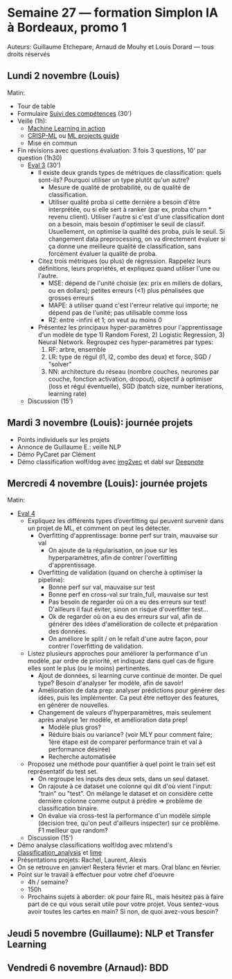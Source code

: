# Semaine 27 — formation Simplon IA à Bordeaux, promo 1

Auteurs: Guillaume Etchepare, Arnaud de Mouhy et Louis Dorard — tous droits réservés

## Lundi 2 novembre (Louis)

Matin:
* Tour de table
* Formulaire [Suivi des compétences](https://airtable.com/shrvQOQG6PYpNzqcr) (30')
* Veille (1h):
  * [Machine Learning in action](https://bpesquet.github.io/mlhandbook/fundamentals/machine_learning_in_action.html)
  * [CRISP-ML](https://arxiv.org/abs/2003.05155) ou [ML projects guide](https://www.jeremyjordan.me/ml-projects-guide/)
  * Mise en commun
* Fin révisions avec questions évaluation: 3 fois 3 questions, 10' par question (1h30)
  * [Eval 3](https://docs.google.com/forms/d/e/1FAIpQLSegvpfS4HlNjSg15QXaYnn3whTvKmMoLb8K9SMVZkyGeHZyhQ/viewform?usp=sf_link) (30')
    * Il existe deux grands types de métriques de classification: quels sont-ils? Pourquoi utiliser un type plutôt qu'un autre?
      * Mesure de qualité de probabilité, ou de qualité de classification.
      * Utiliser qualité proba si cette dernière a besoin d'être interprétée, ou si elle sert à ranker (par ex, proba churn * revenu client). Utiliser l'autre si c'est d'une classification dont on a besoin, mais besoin d'optimiser le seuil de classif. Usuellement, on optimise la qualité des proba, puis le seuil. Si changement data preprocessing, on va directement évaluer si ça donne une meilleure qualité de classification, sans forcément évaluer la qualité de proba.
    * Citez trois métriques (ou plus) de régression. Rappelez leurs définitions, leurs propriétés, et expliquez quand utiliser l'une ou l'autre.
      * MSE: dépend de l'unité choisie (ex: prix en millers de dollars, ou en dollars); petites erreurs (<1) plus pénalisées que grosses erreurs
      * MAPE: à utiliser quand c'est l'erreur relative qui importe; ne dépend pas de l'unité; pas utilisable comme loss
      * R2: entre -infini et 1; on veut au moins 0
    * Présentez les principaux hyper-paramètres pour l'apprentissage d'un modèle de type 1) Random Forest, 2) Logistic Regression, 3) Neural Network. Regroupez ces hyper-paramètres par types:
      1. RF: arbre, ensemble
      2. LR: type de régul (l1, l2, combo des deux) et force, SGD / "solver"
      3. NN: architecture du réseau (nombre couches, neurones par couche, fonction activation, dropout), objectif à optimiser (loss et régul éventuelle), SGD (batch size, number iterations, learning rate)
  * Discussion (15')

## Mardi 3 novembre (Louis): journée projets

* Points individuels sur les projets
* Annonce de Guillaume E.: veille NLP
* Démo PyCaret par Clément
* Démo classification wolf/dog avec [img2vec](https://github.com/louisdorard/img2vec-keras/) et dabl sur [Deepnote](https://deepnote.com/project/15dfbda3-e4bf-4fa2-a7a8-c0798c16c24e)

## Mercredi 4 novembre (Louis): journée projets

Matin:
* [Eval 4](https://docs.google.com/forms/d/e/1FAIpQLSf1_DF6evrnq3thVqPCSKvxaKIPc6fFImJxsFCMvoKH_qyujg/viewform?usp=sf_link)
    * Expliquez les différents types d’overfitting qui peuvent survenir dans un projet de ML, et comment on peut les détecter. 
      * Overfitting d'apprentissage: bonne perf sur train, mauvaise sur val
        * On ajoute de la régularisation, on joue sur les hyperparamètres, afin de contrer l'overfitting d'apprentissage.
      * Overfitting de validation (quand on cherche à optimiser la pipeline):
        * Bonne perf sur val, mauvaise sur test
        * Bonne perf en cross-val sur train_full, mauvaise sur test
        * Pas besoin de regarder où on a eu des erreurs sur test! D'ailleurs il faut éviter, sinon on risque d'overfitter test...
        * Ok de regarder où on a eu des erreurs sur val, afin de générer des idées d'amélioration de collecte et préparation des données.
        * On améliore le split / on le refait d'une autre façon, pour contrer l'overfitting de validation.
    * Listez plusieurs approches pour améliorer la performance d'un modèle, par ordre de priorité, et indiquez dans quel cas de figure elles sont le plus (ou le moins) pertinentes.
      * Ajout de données, si learning curve continue de monter. De quel type? Besoin d'analyser 1er modèle, afin de savoir!
      * Amélioration de data prep: analyser prédictions pour générer des idées, puis les implémenter. Ca peut être nettoyer des features, en générer de nouvelles.
      * Changement de valeurs d'hyperparamètres, mais seulement après analyse 1er modèle, et amélioration data prep!
        * Modèle plus gros?
        * Réduire biais ou variance? (voir MLY pour comment faire; 1ère étape est de comparer performance train et val à performance désirée)
        * Recherche automatisée
    * Proposez une méthode pour quantifier à quel point le train set est représentatif du test set.
      * On regroupe les inputs des deux sets, dans un seul dataset.
      * On rajoute à ce dataset une colonne qui dit d'où vient l'input: "train" ou "test". On mélange le dataset et on considère cette dernière colonne comme output à prédire => problème de classification binaire.
      * On évalue via cross-test la performance d'un modèle simple (decision tree, qu'on peut d'ailleurs inspecter) sur ce problème. F1 meilleur que random?
  * Discussion (15')
* Démo analyse classifications wolf/dog avec mlxtend's [classification_analysis](https://github.com/louisdorard/mlxtend/blob/master/mlxtend/evaluate/classification_analysis.py) et [lime](https://github.com/marcotcr/lime)
* Présentations projets: Rachel, Laurent, Alexis
* On se retrouve en janvier! Restera février et mars. Oral blanc en février.
* Point sur le travail à effectuer pour votre chef d'oeuvre
  * 4h / semaine?
  * 150h
  * Prochains sujets à aborder: ok pour faire RL, mais hésitez pas à faire part de ce qui vous serait utile pour votre projet. Vous sentez-vous avoir toutes les cartes en main? Si non, de quoi avez-vous besoin?

## Jeudi 5 novembre (Guillaume): NLP et Transfer Learning

## Vendredi 6 novembre (Arnaud): BDD


